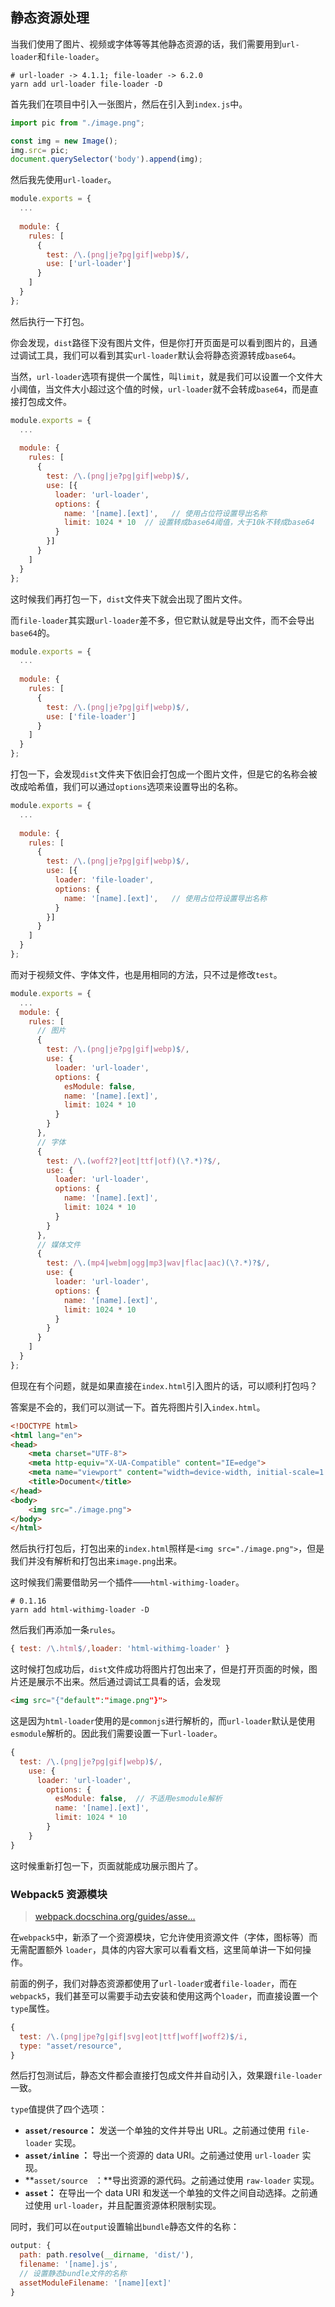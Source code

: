 ## 静态资源处理

当我们使用了图片、视频或字体等等其他静态资源的话，我们需要用到`url-loader`和`file-loader`。

```shell
# url-loader -> 4.1.1; file-loader -> 6.2.0
yarn add url-loader file-loader -D
```

首先我们在项目中引入一张图片，然后在引入到`index.js`中。

```javascript
import pic from "./image.png";

const img = new Image();
img.src= pic;
document.querySelector('body').append(img);
```

然后我先使用`url-loader`。

```javascript
module.exports = {
  ...
  
  module: {
    rules: [
      {
        test: /\.(png|je?pg|gif|webp)$/,
        use: ['url-loader']
      }
    ]
  }
};
```

然后执行一下打包。

你会发现，`dist`路径下没有图片文件，但是你打开页面是可以看到图片的，且通过调试工具，我们可以看到其实`url-loader`默认会将静态资源转成`base64`。

当然，`url-loader`选项有提供一个属性，叫`limit`，就是我们可以设置一个文件大小阈值，当文件大小超过这个值的时候，`url-loader`就不会转成`base64`，而是直接打包成文件。

```javascript
module.exports = {
  ...
  
  module: {
    rules: [
      {
        test: /\.(png|je?pg|gif|webp)$/,
        use: [{
          loader: 'url-loader',
          options: {
            name: '[name].[ext]',   // 使用占位符设置导出名称
            limit: 1024 * 10  // 设置转成base64阈值，大于10k不转成base64
          }
        }]
      }
    ]
  }
};
```

这时候我们再打包一下，`dist`文件夹下就会出现了图片文件。

而`file-loader`其实跟`url-loader`差不多，但它默认就是导出文件，而不会导出`base64`的。

```javascript
module.exports = {
  ...
  
  module: {
    rules: [
      {
        test: /\.(png|je?pg|gif|webp)$/,
        use: ['file-loader']
      }
    ]
  }
};
```

打包一下，会发现`dist`文件夹下依旧会打包成一个图片文件，但是它的名称会被改成哈希值，我们可以通过`options`选项来设置导出的名称。

```javascript
module.exports = {
  ...
  
  module: {
    rules: [
      {
        test: /\.(png|je?pg|gif|webp)$/,
        use: [{
          loader: 'file-loader',
          options: {
            name: '[name].[ext]',   // 使用占位符设置导出名称
          }
        }]
      }
    ]
  }
};
```

而对于视频文件、字体文件，也是用相同的方法，只不过是修改`test`。

```javascript
module.exports = {
  ...
  module: {
    rules: [
      // 图片
      {
        test: /\.(png|je?pg|gif|webp)$/,
        use: {
          loader: 'url-loader',
          options: {
            esModule: false,
            name: '[name].[ext]',
            limit: 1024 * 10
          }
        }
      },
      // 字体
      {
        test: /\.(woff2?|eot|ttf|otf)(\?.*)?$/,
        use: {
          loader: 'url-loader',
          options: {
            name: '[name].[ext]',
            limit: 1024 * 10
          }
        }
      },
      // 媒体文件
      {
        test: /\.(mp4|webm|ogg|mp3|wav|flac|aac)(\?.*)?$/,
        use: {
          loader: 'url-loader',
          options: {
            name: '[name].[ext]',
            limit: 1024 * 10
          }
        }
      }
    ]
  }
};
```

但现在有个问题，就是如果直接在`index.html`引入图片的话，可以顺利打包吗？

答案是不会的，我们可以测试一下。首先将图片引入`index.html`。

```html
<!DOCTYPE html>
<html lang="en">
<head>
    <meta charset="UTF-8">
    <meta http-equiv="X-UA-Compatible" content="IE=edge">
    <meta name="viewport" content="width=device-width, initial-scale=1.0">
    <title>Document</title>
</head>
<body>
    <img src="./image.png">
</body>
</html>
```

然后执行打包后，打包出来的`index.html`照样是`<img src="./image.png">`，但是我们并没有解析和打包出来`image.png`出来。

这时候我们需要借助另一个插件——`html-withimg-loader`。

```shell
# 0.1.16
yarn add html-withimg-loader -D
```

然后我们再添加一条`rules`。

```javascript
{ test: /\.html$/,loader: 'html-withimg-loader' }
```

这时候打包成功后，`dist`文件成功将图片打包出来了，但是打开页面的时候，图片还是展示不出来。然后通过调试工具看的话，会发现

```html
<img src="{"default":"image.png"}">
```

这是因为`html-loader`使用的是`commonjs`进行解析的，而`url-loader`默认是使用`esmodule`解析的。因此我们需要设置一下`url-loader`。

```javascript
{
  test: /\.(png|je?pg|gif|webp)$/,
    use: {
      loader: 'url-loader',
        options: {
          esModule: false,  // 不适用esmodule解析
          name: '[name].[ext]',
          limit: 1024 * 10
        }
    }
}
```

这时候重新打包一下，页面就能成功展示图片了。

### Webpack5 资源模块

> [webpack.docschina.org/guides/asse…](https://link.juejin.cn?target=https%3A%2F%2Fwebpack.docschina.org%2Fguides%2Fasset-modules%2F)

在`webpack5`中，新添了一个资源模块，它允许使用资源文件（字体，图标等）而无需配置额外 `loader`，具体的内容大家可以看看文档，这里简单讲一下如何操作。

前面的例子，我们对静态资源都使用了`url-loader`或者`file-loader`，而在`webpack5`，我们甚至可以需要手动去安装和使用这两个`loader`，而直接设置一个`type`属性。

```javascript
{
  test: /\.(png|jpe?g|gif|svg|eot|ttf|woff|woff2)$/i,
  type: "asset/resource",
}
```

然后打包测试后，静态文件都会直接打包成文件并自动引入，效果跟`file-loader`一致。

`type`值提供了四个选项：

- **`asset/resource`：** 发送一个单独的文件并导出 URL。之前通过使用 `file-loader` 实现。
- **`asset/inline` ：** 导出一个资源的 data URI。之前通过使用 `url-loader` 实现。
- **`asset/source ` ：**导出资源的源代码。之前通过使用 `raw-loader` 实现。
- **`asset`：**  在导出一个 data URI 和发送一个单独的文件之间自动选择。之前通过使用 `url-loader`，并且配置资源体积限制实现。

同时，我们可以在`output`设置输出`bundle`静态文件的名称：

```javascript
output: {
  path: path.resolve(__dirname, 'dist/'),
  filename: '[name].js',
  // 设置静态bundle文件的名称
  assetModuleFilename: '[name][ext]'
}
```

